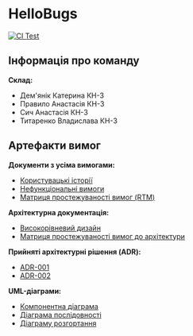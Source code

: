# HelloBugs
[![CI Test](https://github.com/ukma-cs-ssdm-2025/HelloBugs/actions/workflows/ci_test.yml/badge.svg?branch=main)](https://github.com/ukma-cs-ssdm-2025/HelloBugs/actions/workflows/ci_test.yml)

## Інформація про команду
**Склад:**
- Дем'янiк Катерина КН-3
- Правило Анастасія КН-3
- Сич Анастасія КН-3
- Титаренко Владислава КН-3 

## Артефакти вимог

**Документи з усіма вимогами:**
- [Користувацькі історії](./docs/requirements/user-stories.md)  
- [Нефункціональні вимоги](./docs/requirements/requirements.md)  
- [Матриця простежуваності вимог (RTM)](./docs/requirements/rtm.md)

**Архітектурна документація:**
- [Високорівневий дизайн](./docs/architecture/high-level-design.md)
- [Матриця простежуваності вимог до архітектури](./docs/architecture/traceability-matrix.md)

**Прийняті архітектурні рішення (ADR):**
- [ADR-001](./docs/architecture/decisions/ADR-001.md)
- [ADR-002](./docs/architecture/decisions/ADR-002.md)

**UML-діаграми:**
- [Компонентна діаграма](./docs/architecture/uml/components.puml)
- [Діаграма послідовності](./docs/architecture/uml/deployment.puml)
- [Діаграму розгортання](./docs/architecture/uml/sequence.puml)